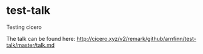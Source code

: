 # test-talk
Testing cicero

The talk can be found here: http://cicero.xyz/v2/remark/github/arnfinn/test-talk/master/talk.md
